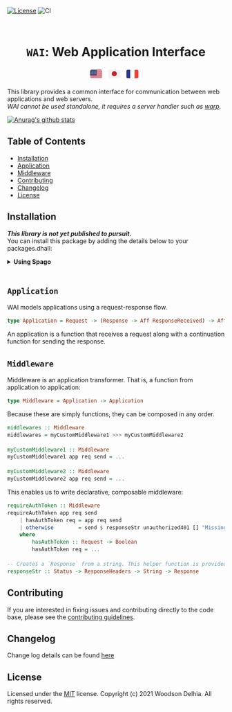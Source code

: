 [![License](https://img.shields.io/badge/license-MIT-blue.svg)](https://github.com/Woody88/purescript-wai/blob/master/LICENSE)
![CI](https://github.com/Woody88/purescript-wai/workflows/CI/badge.svg?branch=master)


</br>
<div align="center">
  <h1>
    <code>WAI</code>: Web Application Interface
  </h1>
</div>
<p align="center">
  <a href="https://github.com/Woody88/purescript-wai/blob/master/README.md"
    ><img
      height="30"
      src="https://raw.githubusercontent.com/Woody88/purescript-wai/master/docs/media/flag-us.png"
      alt="English" /></a>
  &nbsp;
  <a
    href="https://github.com/Woody88/purescript-wai/blob/master/docs/ja-JP/README.md"
    ><img
      height="30"
      src="https://raw.githubusercontent.com/Woody88/purescript-wai/master/docs/media/flag-ja.png"
      alt="日本語" /></a>
  &nbsp;
  <a
    href="https://github.com/Woody88/purescript-wai/blob/master/docs/fr-FR/README.md"
    ><img
      height="30"
      src="https://raw.githubusercontent.com/Woody88/purescript-wai/master/docs/media/flag-fr.png"
      alt="Français" /></a>
  &nbsp;
</p>

This library provides a common interface for communication between web applications and web servers.\
_WAI cannot be used standalone, it requires a server handler such as [warp](https://github.com/Woody88/purescript-warp)._

[![Anurag's github stats](https://github-readme-stats.vercel.app/api?username=anuraghazra)](https://github.com/woody88/github-readme-stats)

Table of Contents
-----------------

  * [Installation](#installation)
  * [Application](#application)
  * [Middleware](#middleware)
  * [Contributing](#contributing)
  * [Changelog](#changelog)
  * [License](#license)

## Installation

***This library is not yet published to pursuit.***  
You can install this package by adding the details below to your packages.dhall:

<details>
  <summary><strong>Using Spago</strong></summary>

```dhall
let additions =
  { wai =
      { dependencies = [ "aff", "effect", "http-types", "node-net" ]
      , repo =
          "https://github.com/Woody88/purescript-wai.git"
      , version =
          "master"
      }
  , http-types =
      { dependencies = [ "tuples", "unicode", "generics-rep" ]
      , repo =
          "https://github.com/Woody88/purescript-http-types.git"
      , version =
          "master"
      }
  }
```

```console
user@user:~$ spago install wai
```
</details>

</br>

## `Application`

WAI models applications using a request-response flow.

```purescript
type Application = Request -> (Response -> Aff ResponseReceived) -> Aff ResponseReceived
```

An application is a function that receives a request along with a continuation function for sending the response.

## `Middleware`

Middleware is an application transformer. That is, a function from application to application:

```purescript
type Middleware = Application -> Application
```

Because these are simply functions, they can be composed in any order.

```purescript
middlewares :: Middleware 
middlewares = myCustomMiddleware1 >>> myCustomMiddleware2

myCustomMiddleware1 :: Middleware 
myCustomMiddleware1 app req send = ...

myCustomMiddleware2 :: Middleware 
myCustomMiddleware2 app req send = ...
```

This enables us to write declarative, composable middleware:

```purescript
requireAuthToken :: Middleware 
requireAuthToken app req send 
    | hasAuthToken req = app req send 
    | otherwise        = send $ responseStr unauthorized401 [] "Missing Token!"
    where 
        hasAuthToken :: Request -> Boolean
        hasAuthToken req = ...

-- Creates a `Response` from a string. This helper function is provided by WAI. 
responseStr :: Status -> ResponseHeaders -> String -> Response
```
## Contributing

If you are interested in fixing issues and contributing directly to the code base,
please see the [contributing guidelines](https://github.com/Woody88/purescript-wai/blob/master/CONTRIBUTING.md).

## Changelog

Change log details can be found [here](https://github.com/Woody88/purescript-wai/blob/master/CHANGELOG.md) 
## License

Licensed under the [MIT](https://github.com/Woody88/purescript-wai/blob/vault/LICENSE) license.
Copyright (c) 2021 Woodson Delhia. All rights reserved.